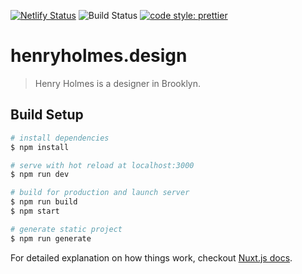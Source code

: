 [![Netlify Status](https://api.netlify.com/api/v1/badges/5504493a-31ea-4b8b-bbdb-b720b67d52ec/deploy-status)](https://app.netlify.com/sites/henryholmesdesign/deploys) ![Build Status](https://travis-ci.org/hholmes/henryholmes.design.svg?branch=master) [![code style: prettier](https://img.shields.io/badge/code_style-prettier-ff69b4.svg?style=flat-square)](https://github.com/prettier/prettier)

# henryholmes.design

> Henry Holmes is a designer in Brooklyn.

## Build Setup

``` bash
# install dependencies
$ npm install

# serve with hot reload at localhost:3000
$ npm run dev

# build for production and launch server
$ npm run build
$ npm start

# generate static project
$ npm run generate
```

For detailed explanation on how things work, checkout [Nuxt.js docs](https://nuxtjs.org).
